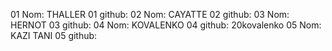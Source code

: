 01 Nom: THALLER
01 github:
02 Nom: CAYATTE
02 github:
03 Nom: HERNOT
03 github:
04 Nom: KOVALENKO
04 github: 20kovalenko
05 Nom: KAZI TANI
05 github:
